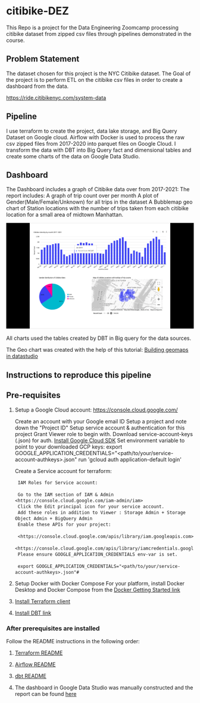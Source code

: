 # citibike-DEZ

This Repo is a project for the Data Engineering Zoomcamp processing citibike dataset from zipped csv files through pipelines demonstrated in the course.

## Problem Statement

The dataset chosen for this project is the NYC Citibike dataset.  The Goal of the project is to perform ETL on the citibike csv files in order to create a dashboard from the data.

<https://ride.citibikenyc.com/system-data>

## Pipeline

I use terraform to create the project, data lake storage, and Big Query Dataset on Google cloud. Airflow with Docker is used to process the raw csv zipped files from 2017-2020 into parquet files on Google Cloud. I transform the data with DBT into Big Query fact and dimensional tables and create some charts of the data on Google Data Studio.

## Dashboard

The Dashboard includes a graph of Citibike data over from 2017-2021:
The report includes:
A graph of trip count over per month
A plot of Gender(Male/Female/Unknown) for all trips in the dataset
A Bubblemap geo chart of Station locations with the number of trips taken from each citibike location for a small area of midtown Manhattan.

![alt text](https://github.com/ungsur/citibike-DEZ/blob/main/CitibikeDataset.png?raw=true)

All charts used the tables created by DBT in Big query for the data sources.

The Geo chart was created with the help of this tutorial:
[Building geomaps in datastudio](https://michaelhoweely.com/2020/05/04/how-to-build-a-custom-google-map-in-data-studio-using-google-sheets-and-geocode)

## Instructions to reproduce this pipeline

## Pre-requisites

1. Setup a Google Cloud account: <https://console.cloud.google.com/>

    Create an account with your Google email ID
    Setup a project and note down the "Project ID"
    Setup service account & authentication for this project
    Grant Viewer role to begin with.
    Download service-account-keys (.json) for auth.
    [Install Google Cloud SDK](https://cloud.google.com/sdk/docs/install-sdk)
    Set environment variable to point to your downloaded GCP keys:
    export GOOGLE_APPLICATION_CREDENTIALS="<path/to/your/service-account-authkeys>.json"
    run 'gcloud auth application-default login'

    Create a Service account for terraform:

        IAM Roles for Service account:

        Go to the IAM section of IAM & Admin <https://console.cloud.google.com/iam-admin/iam>
        Click the Edit principal icon for your service account.
        Add these roles in addition to Viewer : Storage Admin + Storage Object Admin + BigQuery Admin
        Enable these APIs for your project:

        <https://console.cloud.google.com/apis/library/iam.googleapis.com>
        <https://console.cloud.google.com/apis/library/iamcredentials.googleapis.com>
        Please ensure GOOGLE_APPLICATION_CREDENTIALS env-var is set.

        export GOOGLE_APPLICATION_CREDENTIALS="<path/to/your/service-account-authkeys>.json"#

2. Setup Docker with Docker Compose
For your platform, install Docker Desktop and Docker Compose from the [Docker Getting Started link](https://www.docker.com/get-started/)

3. [Install Terraform client](https://www.terraform.io/downloads)

4. [Install DBT link](https://docs.getdbt.com/dbt-cli/install/overview)


### After prerequisites are installed

Follow the README instructions in the following order:

1. [Terraform README](https://github.com/ungsur/citibike-DEZ/blob/main/terraform/README.md)

2. [Airflow README](https://github.com/ungsur/citibike-DEZ/blob/main/airflow/README.md)

3. [dbt README](https://github.com/ungsur/citibike-DEZ/blob/main/dbt/citibikedbt/README.md)

4. The dashboard in Google Data Studio was manually constructed and the report can be found [here](https://github.com/ungsur/citibike-DEZ/blob/main/Citibike_Dashboard.pdf)
